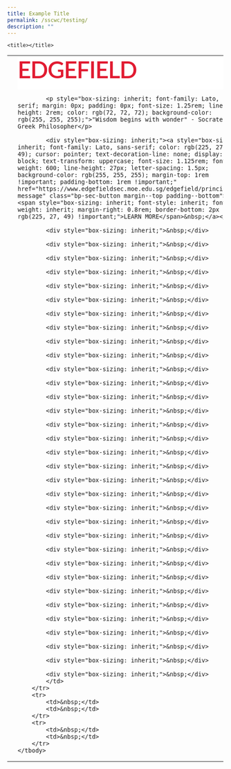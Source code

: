 ```yaml
---
title: Example Title
permalink: /sscwc/testing/
description: ""
---
```



	<title></title>


<table style="width:500px;" cellspacing="1" cellpadding="1" border="0">
	<tbody>
		<tr>
			<td><img src="https://www.edgefieldsec.moe.edu.sg/images/edgefield-crop.png" alt=""></td>
			<td>
			<h1 style="box-sizing: inherit; font-family: Lato, sans-serif; margin: 0px; padding-top: 0px; padding-right: 0px; padding-left: 0px; font-size: 3.375rem; font-weight: normal; line-height: 3.75rem; letter-spacing: -1.5px; overflow-wrap: normal; background-color: rgb(255, 255, 255); padding-bottom: 1rem !important; color: rgb(225, 27, 49) !important;" class="has-text-secondary padding--bottom"><span style="box-sizing: inherit; font-family: inherit; font-weight: 600;">EDGEFIELD</span></h1>

			<p style="box-sizing: inherit; font-family: Lato, sans-serif; margin: 0px; padding: 0px; font-size: 1.25rem; line-height: 2rem; color: rgb(72, 72, 72); background-color: rgb(255, 255, 255);">"Wisdom begins with wonder" - Socrates, Greek Philosopher</p>

			<div style="box-sizing: inherit;"><a style="box-sizing: inherit; font-family: Lato, sans-serif; color: rgb(225, 27, 49); cursor: pointer; text-decoration-line: none; display: block; text-transform: uppercase; font-size: 1.125rem; font-weight: 600; line-height: 27px; letter-spacing: 1.5px; background-color: rgb(255, 255, 255); margin-top: 1rem !important; padding-bottom: 1rem !important;" href="https://www.edgefieldsec.moe.edu.sg/edgefield/principals-message" class="bp-sec-button margin--top padding--bottom"><span style="box-sizing: inherit; font-style: inherit; font-weight: inherit; margin-right: 0.8rem; border-bottom: 2px solid rgb(225, 27, 49) !important;">LEARN MORE</span>&nbsp;</a></div>

			<div style="box-sizing: inherit;">&nbsp;</div>

			<div style="box-sizing: inherit;">&nbsp;</div>

			<div style="box-sizing: inherit;">&nbsp;</div>

			<div style="box-sizing: inherit;">&nbsp;</div>

			<div style="box-sizing: inherit;">&nbsp;</div>

			<div style="box-sizing: inherit;">&nbsp;</div>

			<div style="box-sizing: inherit;">&nbsp;</div>

			<div style="box-sizing: inherit;">&nbsp;</div>

			<div style="box-sizing: inherit;">&nbsp;</div>

			<div style="box-sizing: inherit;">&nbsp;</div>

			<div style="box-sizing: inherit;">&nbsp;</div>

			<div style="box-sizing: inherit;">&nbsp;</div>

			<div style="box-sizing: inherit;">&nbsp;</div>

			<div style="box-sizing: inherit;">&nbsp;</div>

			<div style="box-sizing: inherit;">&nbsp;</div>

			<div style="box-sizing: inherit;">&nbsp;</div>

			<div style="box-sizing: inherit;">&nbsp;</div>

			<div style="box-sizing: inherit;">&nbsp;</div>

			<div style="box-sizing: inherit;">&nbsp;</div>

			<div style="box-sizing: inherit;">&nbsp;</div>

			<div style="box-sizing: inherit;">&nbsp;</div>

			<div style="box-sizing: inherit;">&nbsp;</div>

			<div style="box-sizing: inherit;">&nbsp;</div>

			<div style="box-sizing: inherit;">&nbsp;</div>

			<div style="box-sizing: inherit;">&nbsp;</div>

			<div style="box-sizing: inherit;">&nbsp;</div>

			<div style="box-sizing: inherit;">&nbsp;</div>

			<div style="box-sizing: inherit;">&nbsp;</div>

			<div style="box-sizing: inherit;">&nbsp;</div>

			<div style="box-sizing: inherit;">&nbsp;</div>

			<div style="box-sizing: inherit;">&nbsp;</div>

			<div style="box-sizing: inherit;">&nbsp;</div>

			<div style="box-sizing: inherit;">&nbsp;</div>
			</td>
		</tr>
		<tr>
			<td>&nbsp;</td>
			<td>&nbsp;</td>
		</tr>
		<tr>
			<td>&nbsp;</td>
			<td>&nbsp;</td>
		</tr>
	</tbody>
</table>

<p>&nbsp;</p>


